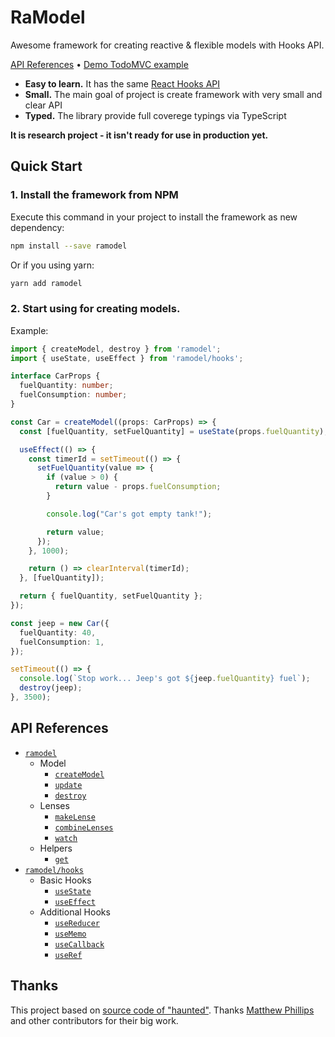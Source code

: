 # RaModel

Awesome framework for creating reactive & flexible models with Hooks API.

[API References](#api-references) •
[Demo TodoMVC example](https://codesandbox.io/s/ramodel-demo-todo-otcd7)

- **Easy to learn.** It has the same [React Hooks API](https://reactjs.org/docs/hooks-reference.html)
- **Small.** The main goal of project is create framework with very small and clear API
- **Typed.** The library provide full coverege typings via TypeScript

**It is research project - it isn't ready for use in production yet.**

## Quick Start

### 1. Install the framework from NPM

Execute this command in your project to install the framework as new dependency:

```sh
npm install --save ramodel
```

Or if you using yarn:

```sh
yarn add ramodel
```

### 2. Start using for creating models.

Example:

```ts
import { createModel, destroy } from 'ramodel';
import { useState, useEffect } from 'ramodel/hooks';

interface CarProps {
  fuelQuantity: number;
  fuelConsumption: number;
}

const Car = createModel((props: CarProps) => {
  const [fuelQuantity, setFuelQuantity] = useState(props.fuelQuantity);

  useEffect(() => {
    const timerId = setTimeout(() => {
      setFuelQuantity(value => {
        if (value > 0) {
          return value - props.fuelConsumption;
        }

        console.log("Car's got empty tank!");

        return value;
      });
    }, 1000);

    return () => clearInterval(timerId);
  }, [fuelQuantity]);

  return { fuelQuantity, setFuelQuantity };
});

const jeep = new Car({
  fuelQuantity: 40,
  fuelConsumption: 1,
});

setTimeout(() => {
  console.log(`Stop work... Jeep's got ${jeep.fuelQuantity} fuel`);
  destroy(jeep);
}, 3500);
```

## API References

- [`ramodel`](docs/api-main.md)
  - Model
    - [`createModel`](docs/api-main.md#createmodel)
    - [`update`](docs/api-main.md#update)
    - [`destroy`](docs/api-main.md#destroy)
  - Lenses
    - [`makeLense`](docs/api-main.md#makelense)
    - [`combineLenses`](docs/api-main.md#combinelenses)
    - [`watch`](docs/api-main.md#watch)
  - Helpers
    - [`get`](docs/api-main.md#get)
- [`ramodel/hooks`](docs/api-hooks.md)
  - Basic Hooks
    - [`useState`](docs/api-hooks.md#usestate)
    - [`useEffect`](docs/api-hooks.md#useeffect)
  - Additional Hooks
    - [`useReducer`](docs/api-hooks.md#usereducer)
    - [`useMemo`](docs/api-hooks.md#usememo)
    - [`useCallback`](docs/api-hooks.md#usecallback)
    - [`useRef`](docs/api-hooks.md#useref)

## Thanks

This project based on [source code of "haunted"](https://github.com/matthewp/haunted).
Thanks [Matthew Phillips](https://github.com/matthewp) and other contributors for their big work.
